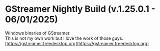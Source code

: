 # GStreamer Nightly Build (v.1.25.0.1 - 06/01/2025)
Windows binaries of GStreamer.   
This is not my own work but I love the work of those guys.  
[https://gstreamer.freedesktop.org](https://gstreamer.freedesktop.org)
